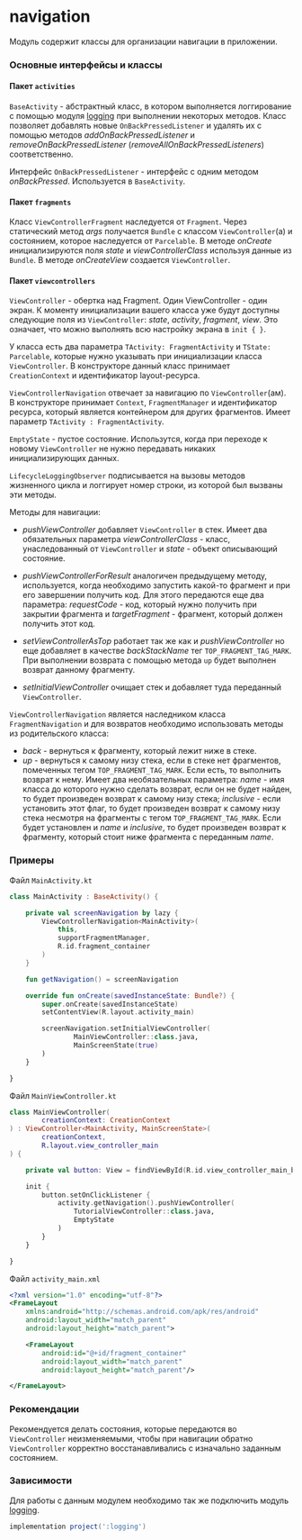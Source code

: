 navigation
====

Модуль содержит классы для организации навигации в приложении.

### Основные интерфейсы и классы

#### Пакет `activities`

`BaseActivity` - абстрактный класс, в котором выполняется логгирование с помощью модуля [logging](https://github.com/TouchInstinct/RoboSwag/tree/master/logging) при выполнении некоторых методов. Класс позволяет добавлять новые `OnBackPressedListener` и удалять их с помощью методов *addOnBackPressedListener* и *removeOnBackPressedListener* (*removeAllOnBackPressedListeners*) соответственно.

Интерфейс `OnBackPressedListener` - интерфейс с одним методом *onBackPressed*. Используется в `BaseActivity`.

#### Пакет `fragments`

Класс `ViewControllerFragment` наследуется от `Fragment`. Через статический метод *args* получается `Bundle` с классом `ViewController`(а) и состоянием, которое наследуется от `Parcelable`. В методе *onCreate* инициализируются поля *state* и *viewControllerClass* используя данные из `Bundle`. В методе *onCreateView* создается `ViewController`.

#### Пакет `viewcontrollers`

`ViewController` - обертка над Fragment. Один ViewController - один экран. К моменту инициализации вашего класса уже будут доступны следующие поля из `ViewController`: *state*, *activity*, *fragment*, *view*. Это означает, что можно выполнять всю настройку экрана в `init { }`.

У класса есть два параметра `TActivity: FragmentActivity` и `TState: Parcelable`, которые нужно указывать при инициализации класса `ViewController`. В конструкторе данный класс принимает `CreationContext` и идентификатор layout-ресурса.

`ViewControllerNavigation` отвечает за навигацию по `ViewController`(ам). В конструкторе принимает `Context`, `FragmentManager` и идентификатор ресурса, который является контейнером для других фрагментов. Имеет параметр `TActivity : FragmentActivity`.

`EmptyState` - пустое состояние. Использутся, когда при переходе к новому `ViewController` не нужно передавать никаких инициализирующих данных.

`LifecycleLoggingObserver` подписывается на вызовы методов жизненного цикла и логгирует номер строки, из которой был вызваны эти методы.

Методы для навигации:

* *pushViewController* добавляет `ViewController` в стек. Имеет два обязательных параметра *viewControllerClass* - класс, унаследованный от `ViewController` и *state* - объект описывающий состояние.

* *pushViewControllerForResult* аналогичен предыдущему методу, используется, когда необходимо запустить какой-то фрагмент и при его завершении получить код. Для этого передаются еще два параметра: *requestCode* - код, который нужно получить при закрытии фрагмента и *targetFragment* - фрагмент, который должен получить этот код.

* *setViewControllerAsTop* работает так же как и *pushViewController* но еще добавляет в качестве *backStackName* тег `TOP_FRAGMENT_TAG_MARK`. При выполнении возврата с помощью метода `up` будет выполнен возврат данному фрагменту.

* *setInitialViewController* очищает стек и добавляет туда переданный `ViewController`.

`ViewControllerNavigation` является наследником класса `FragmentNavigation` и для возвратов необходимо использовать методы из родительского класса:

* *back* - вернуться к фрагменту, который лежит ниже в стеке.
* *up* - вернуться к самому низу стека, если в стеке нет фрагментов, помеченных тегом `TOP_FRAGMENT_TAG_MARK`. Если есть, то выполнить возврат к нему. Имеет два необязательных параметра: *name* - имя класса до которого нужно сделать возврат, если он не будет найден, то будет произведен возврат к самому низу стека; *inclusive* - если установить этот флаг, то будет произведен возврат к самому низу стека несмотря на фрагменты с тегом `TOP_FRAGMENT_TAG_MARK`. Если будет установлен и *name* и *inclusive*, то будет произведен возврат к фрагменту, который стоит ниже фрагмента с переданным *name*.

### Примеры

Файл `MainActivity.kt`
```Kotlin
class MainActivity : BaseActivity() {

    private val screenNavigation by lazy {
        ViewControllerNavigation<MainActivity>(
            this,
            supportFragmentManager,
            R.id.fragment_container
        )
    }

    fun getNavigation() = screenNavigation

    override fun onCreate(savedInstanceState: Bundle?) {
        super.onCreate(savedInstanceState)
        setContentView(R.layout.activity_main)

        screenNavigation.setInitialViewController(
                MainViewController::class.java,
                MainScreenState(true)
        )
    }

}
```

Файл `MainViewController.kt`
```Kotlin
class MainViewController(
        creationContext: CreationContext
) : ViewController<MainActivity, MainScreenState>(
        creationContext,
        R.layout.view_controller_main
) {

    private val button: View = findViewById(R.id.view_controller_main_button)

    init {
        button.setOnClickListener {
            activity.getNavigation().pushViewController(
                TutorialViewController::class.java,
                EmptyState
            )
        }
    }

}
```

Файл `activity_main.xml`
```xml
<?xml version="1.0" encoding="utf-8"?>
<FrameLayout
    xmlns:android="http://schemas.android.com/apk/res/android"
    android:layout_width="match_parent"
    android:layout_height="match_parent">

    <FrameLayout
        android:id="@+id/fragment_container"
        android:layout_width="match_parent"
        android:layout_height="match_parent"/>

</FrameLayout>
```

### Рекомендации

Рекомендуется делать состояния, которые передаются во `ViewController` неизменяемыми, чтобы при навигации обратно `ViewController` корректно восстанавливались с изначально заданным состоянием.

### Зависимости

Для работы с данным модулем необходимо так же подключить модуль [logging](https://github.com/TouchInstinct/RoboSwag/tree/master/logging).

```gradle
implementation project(':logging')
```
